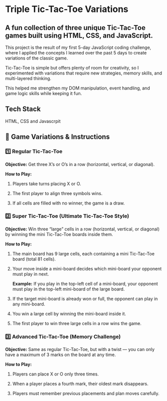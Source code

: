 # Triple Tic-Tac-Toe Variations

## A fun collection of three unique Tic-Tac-Toe games built using HTML, CSS, and JavaScript.

This project is the result of my first 5-day JavaScript coding challenge, where I applied the concepts I learned over the past 5 days to create variations of the classic game. 

Tic-Tac-Toe is simple but offers plenty of room for creativity, so I experimented with variations that require new strategies, memory skills, and multi-layered thinking.

This helped me strengthen my DOM manipulation, event handling, and game logic skills while keeping it fun.

## Tech Stack

HTML, CSS and Javascrpit

## 🎯 Game Variations & Instructions

### 1️⃣ Regular Tic-Tac-Toe

**Objective:**
Get three X’s or O’s in a row (horizontal, vertical, or diagonal).

**How to Play:**

1. Players take turns placing X or O.

1. The first player to align three symbols wins.

1. If all cells are filled with no winner, the game is a draw.

### 2️⃣ Super Tic-Tac-Toe (Ultimate Tic-Tac-Toe Style)

**Objective:**
Win three “large” cells in a row (horizontal, vertical, or diagonal) by winning the mini Tic-Tac-Toe boards inside them.

**How to Play:**

1. The main board has 9 large cells, each containing a mini Tic-Tac-Toe board (total 81 cells).

1. Your move inside a mini-board decides which mini-board your opponent must play in next.
    
    **Example:** If you play in the top-left cell of a mini-board, your opponent must play in the top-left mini-board of the large board.

1. If the target mini-board is already won or full, the opponent can play in any mini-board.

1. You win a large cell by winning the mini-board inside it.

1. The first player to win three large cells in a row wins the game.

### 3️⃣ Advanced Tic-Tac-Toe (Memory Challenge)

**Objective:**
Same as regular Tic-Tac-Toe, but with a twist — you can only have a maximum of 3 marks on the board at any time.

**How to Play:**

1. Players can place X or O only three times.

1. When a player places a fourth mark, their oldest mark disappears.

1. Players must remember previous placements and plan moves carefully.
